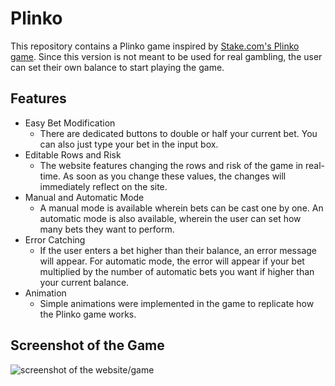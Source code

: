 # Plinko
This repository contains a Plinko game inspired by [Stake.com's Plinko game](https://stake.com/casino/games/plinko). Since this version is not meant to be used for real gambling, the user can set their own balance to start playing the game.
## Features
* Easy Bet Modification
	* There are dedicated buttons to double or half your current bet. You can also just type your bet in the input box.
* Editable Rows and Risk
	* The website features changing the rows and risk of the game in real-time. As soon as you change these values, the changes will immediately reflect on the site. 
* Manual and Automatic Mode 
	* A manual mode is available wherein bets can be cast one by one. An automatic mode is also available, wherein the user can set how many bets they want to perform.
* Error Catching
	* If the user enters a bet higher than their balance, an error message will appear. For automatic mode, the error will appear if your bet multiplied by the number of automatic bets you want if higher than your current balance.
* Animation
	* Simple animations were implemented in the game to replicate how the Plinko game works.

## Screenshot of the Game
![screenshot of the website/game](https://i.imgur.com/db8q4Re.png)
